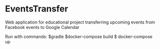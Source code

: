 # EventsTransfer
Web application for educational project transferring upcoming events from Facebook events to Google Calendar

Run with commands:
    $gradle
    $docker-compose build
    $ docker-compose up